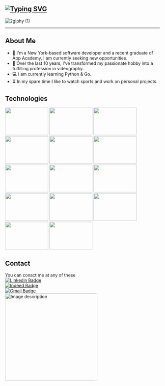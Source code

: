 ## [![Typing SVG](https://readme-typing-svg.demolab.com/?lines=Hi+I'm+Cornell+%F0%9F%91%8B)](https://git.io/typing-svg)
![2giphy (1)](https://github.com/CornellB02/CornellB02/assets/110238367/652d383c-a724-466b-b839-468e01636fbe)

-------------
## About Me 
- 📍 I'm a New York-based software developer and a recent graduate of App Academy, I am currently seeking new opportunities.
- 🎥 Over the last 10 years, I've transformed my passionate hobby into a fulfilling profession in videography.
- 💻 I am currently learning Python & Go.
- ⏳ In my spare time I like to watch sports and work on personal projects.

## Technologies
<img src="https://github.com/CornellB02/CornellB02/assets/110238367/1fdec821-b990-4cc8-8087-d499731a6e4e" width="140" height="90">
<img src="https://github.com/CornellB02/CornellB02/assets/110238367/923a4b4e-f353-4f70-a1d7-864b315fe24e" width="140" height="90">
<img src="https://github.com/CornellB02/CornellB02/assets/110238367/07410f08-a5c4-4501-a533-df3448edb31a" width="140" height="90">
<img src="https://github.com/CornellB02/CornellB02/assets/110238367/c685c3bb-a1eb-451d-a7cd-057ef6eb9120" width="140" height="90">
<img src="https://github.com/CornellB02/CornellB02/assets/110238367/18b27cba-8a33-451e-8910-6523b272c07c" width="140" height="90">
<img src="https://github.com/CornellB02/CornellB02/assets/110238367/0c4afc31-2e7d-4f32-9c47-49043cde4d0a" width="140" height="90">
<img src="https://github.com/CornellB02/CornellB02/assets/110238367/3f7625b4-f1f9-4b12-ba27-1f68feb44f9c" width="140" height="90">
<img src="https://github.com/CornellB02/CornellB02/assets/110238367/85f9ff8b-e976-4d79-85dd-560603d3fd0f" width="140" height="90">
<img src="https://github.com/CornellB02/CornellB02/assets/110238367/8aeb2e5a-a1d7-4227-aa18-6f3f8e46a5e3" width="140" height="90">
<img src="https://github.com/CornellB02/CornellB02/assets/110238367/89c36ea8-1d18-45a1-a61f-09075ffbe5f3" width="140" height="90">
<img src="https://github.com/CornellB02/CornellB02/assets/110238367/cee5f4d1-5c9b-4a4a-94d9-5f845b3ac5ff" width="140" height="90">
<img src="https://github.com/CornellB02/CornellB02/assets/110238367/7587fd8a-115a-4c44-8605-69990f6ffdf5" width="140" height="90">
<img src="https://github.com/CornellB02/CornellB02/assets/110238367/d517f405-c605-4fde-acf8-5f4294c70954" width="140" height="90">
<img src="https://github.com/CornellB02/CornellB02/assets/110238367/aa82b1ba-43b1-4b75-8484-2576ce70ec35" width="140" height="90">
<!-- <img src="https://github.com/CornellB02/CornellB02/assets/110238367/39bc5351-26b6-4ed3-8495-95996322d9c2" width="140" height="90"> -->

## Contact
You can conact me at any of these 
<br>
[![Linkedin Badge](https://img.shields.io/badge/-Cornell_Bethea_Jr-blue?style=flat-square&logo=Linkedin&logoColor=white)](https://www.linkedin.com/in/cornell-bethea-a5349a97/)
<br>
[![Indeed Badge](https://img.shields.io/badge/-Cornell_Bethea_Jr-blue?style=flat-square&logo=Indeed&logoColor=white)](https://profile.indeed.com/?hl=en_US&co=US&from=gnav-jobseeker-profile--profile-one-frontend)
<br>
[![Gmail Badge](https://img.shields.io/badge/-Cornell_Bethea_Jr-red?style=flat-square&logo=Gmail&logoColor=white)](mailto:betheacornellb@gmail.com)
<br>
<a href="https://cbethea-portfolio-v2.netlify.app/">
  <img src="https://github.com/CornellB02/CornellB02/assets/110238367/134338cb-f0c1-47a5-94f3-8283dadef99b" alt="Image description" width="300" height="285">
</a>




  <!--
**CornellB02/CornellB02** is a ✨ _special_ ✨ repository because its `README.md` (this file) appears on your GitHub profile.


Here are some ideas to get you started:

- 🔭 I’m currently working on ...
- 🌱 I’m currently learning ...
- 👯 I’m looking to collaborate on ...
- 🤔 I’m looking for help with ...
- 💬 Ask me about ...
- 📫 How to reach me: ...
- 😄 Pronouns: ...
- ⚡ Fun fact: ...
-->

